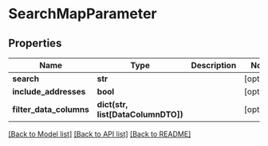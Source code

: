 # SearchMapParameter

## Properties
Name | Type | Description | Notes
------------ | ------------- | ------------- | -------------
**search** | **str** |  | [optional] 
**include_addresses** | **bool** |  | [optional] 
**filter_data_columns** | **dict(str, list[DataColumnDTO])** |  | [optional] 

[[Back to Model list]](../README.md#documentation-for-models) [[Back to API list]](../README.md#documentation-for-api-endpoints) [[Back to README]](../README.md)

